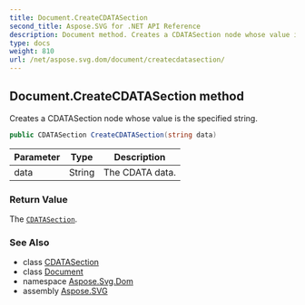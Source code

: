 ```yaml
---
title: Document.CreateCDATASection
second_title: Aspose.SVG for .NET API Reference
description: Document method. Creates a CDATASection node whose value is the specified string
type: docs
weight: 810
url: /net/aspose.svg.dom/document/createcdatasection/
---
```

## Document.CreateCDATASection method

Creates a CDATASection node whose value is the specified string.

```csharp
public CDATASection CreateCDATASection(string data)
```

| Parameter | Type | Description |
| --- | --- | --- |
| data | String | The CDATA data. |

### Return Value

The [`CDATASection`](../../cdatasection/).

### See Also

* class [CDATASection](../../cdatasection/)
* class [Document](../)
* namespace [Aspose.Svg.Dom](../../../aspose.svg.dom/)
* assembly [Aspose.SVG](../../../)
